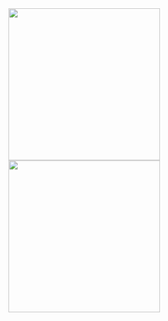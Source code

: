 <img src="https://user-images.githubusercontent.com/71896958/234694257-4ec0feee-64d1-45de-b68b-e2f2c73132d9.jpg" width="300" >

<img src="https://user-images.githubusercontent.com/71896958/234697545-25a43dc1-bc85-4f29-b28b-d29d37de4e9c.jpg" width="300">
